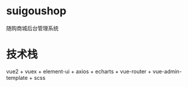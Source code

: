 # suigoushop

随购商城后台管理系统

# 技术栈

vue2 + vuex + element-ui + axios + echarts + vue-router + vue-admin-template + scss

